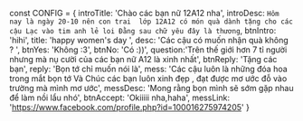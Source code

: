 const CONFIG = {
    introTitle: 'Chào các bạn nữ 12A12 nha',
    introDesc: `Hôm nay là ngày 20-10 nên con trai 
    lớp 12A12 có món quà dành tặng cho các cậu
    Lạc vào tim anh lẻ loi
    Đằng sau chữ yêu đây là thương`,
    btnIntro: 'hihi',
    title: 'happy women's day ',
    desc: 'Các cậu có muốn nhận quà không ? ',
    btnYes: 'Không :3',
    btnNo: 'Có :))',
    question:'Trên thế giới hơn 7 tỉ người nhưng mà nụ cười của các bạn nữ A12 là xinh nhất',
    btnReply: 'Tặng các bạn',
    reply: 'Bọn tớ chỉ muốn nói là',
    mess: 'Các cậu luôn là những đóa hoa trong mắt bọn tớ Và Chúc các bạn luôn xinh đẹp , đạt được mơ ước đỗ vào trường mà mình mơ ước',
    messDesc: 'Mong rằng bọn mình sẽ sớm gặp nhau để làm nồi lẩu nhó',
    btnAccept: 'Okiiiii nha,haha',
    messLink: 'https://www.facebook.com/profile.php?id=100016275974205' 
}
